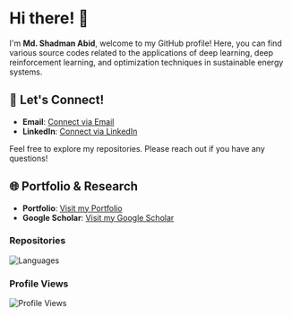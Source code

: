 # Hi there! 👋

I'm **Md. Shadman Abid**, welcome to my GitHub profile! Here, you can find various source codes related to the applications of deep learning, deep reinforcement learning, and optimization techniques in sustainable energy systems.

## 🚀 Let's Connect!
- **Email**: [Connect via Email](mailto:mdshadmanabid093@gmail.com)
- **LinkedIn**: [Connect via LinkedIn](https://www.linkedin.com/in/md-shadman-abid-445203208/)

Feel free to explore my repositories. Please reach out if you have any questions!

## 🌐 Portfolio & Research
- **Portfolio**: [Visit my Portfolio](https://mdshadmanabid.com)
- **Google Scholar**: [Visit my Google Scholar](https://scholar.google.com/citations?user=FiqpeIkAAAAJ&hl=en)

### Repositories
<img src="https://github-readme-stats.vercel.app/api/top-langs/?username=A01bidShad37man99455&layout=compact&langs_count=6&theme=default&hide=html,css" alt="Languages">

### Profile Views
![Profile Views](https://komarev.com/ghpvc/?username=A01bidShad37man99455&color=blue)


